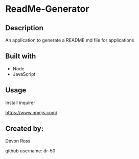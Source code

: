 # ReadMe-Generator
  ## Description
  An application to generate a README.md file for applications

  ## Built with
  * Node
  * JavaScript

  ## Usage
  Install inquirer

  https://www.npmjs.com/
  
  
  ## Created by:
  Devon Ross

  github username: dr-50
